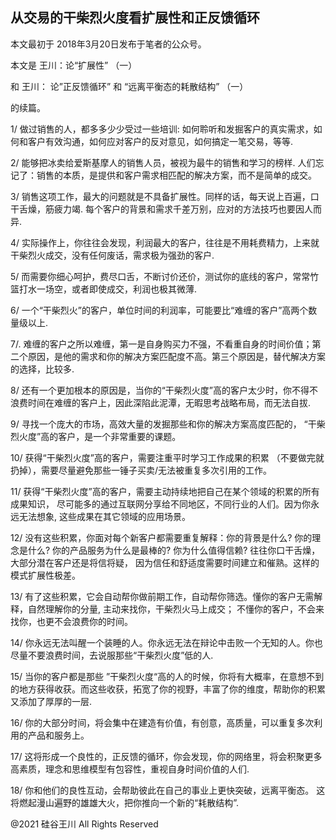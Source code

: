 ## 从交易的干柴烈火度看扩展性和正反馈循环

本文最初于 2018年3月20日发布于笔者的公众号。

本文是 王川：论“扩展性” （一）

和 王川： 论&#8221;正反馈循环&#8221; 和 “远离平衡态的耗散结构” （一）

的续篇。

1/ 做过销售的人，都多多少少受过一些培训: 如何聆听和发掘客户的真实需求，如何和客户有效沟通，如何应对客户的反对意见，如何搞定一笔交易，等等.

2/ 能够把冰卖给爱斯基摩人的销售人员，被视为最牛的销售和学习的榜样. 人们忘记了：销售的本质，是提供和客户需求相匹配的解决方案，而不是简单的成交。

3/ 销售这项工作，最大的问题就是不具备扩展性。同样的话，每天说上百遍，口干舌燥，筋疲力竭. 每个客户的背景和需求千差万别，应对的方法技巧也要因人而异.

4/ 实际操作上，你往往会发现，利润最大的客户，往往是不用耗费精力，上来就干柴烈火成交，没有任何废话，需求极为强劲的客户.

5/ 而需要你细心呵护，费尽口舌，不断讨价还价，测试你的底线的客户，常常竹篮打水一场空，或者即使成交，利润也极其微薄.

6/ 一个“干柴烈火”的客户，单位时间的利润率，可能要比“难缠的客户”高两个数量级以上.

7/. 难缠的客户之所以难缠，第一是自身购买力不强，不看重自身的时间价值；第二个原因，是他的需求和你的解决方案匹配度不高。第三个原因是，替代解决方案的选择，比较多.

8/ 还有一个更加根本的原因是，当你的“干柴烈火度”高的客户太少时，你不得不浪费时间在难缠的客户上，因此深陷此泥潭，无暇思考战略布局，而无法自拔.

9/ 寻找一个庞大的市场，高效大量的发掘那些和你的解决方案高度匹配的， “干柴烈火度”高的客户，是一个非常重要的课题。

10/ 获得“干柴烈火度”高的客户，需要注重平时学习工作成果的积累 （不要做完就扔掉），需要尽量避免那些一锤子买卖/无法被重复多次引用的工作。

11/ 获得“干柴烈火度”高的客户，需要主动持续地把自己在某个领域的积累的所有成果知识， 尽可能多的通过互联网分享给不同地区，不同行业的人们。因为你永远无法想象,
这些成果在其它领域的应用场景。

12/ 没有这些积累，你面对每个新客户都需要重复解释：你的背景是什么? 你的理念是什么? 你的产品服务为什么是最棒的? 你为什么值得信赖?
往往你口干舌燥，大部分潜在客户还是将信将疑， 因为信任和舒适度需要时间建立和催熟。这样的模式扩展性极差。

13/ 有了这些积累，它会自动帮你做前期工作，自动帮你筛选。懂你的客户无需解释，自然理解你的分量, 主动来找你，干柴烈火马上成交；
不懂你的客户，不会来找你，也更不会浪费你的时间。

14/ 你永远无法叫醒一个装睡的人。你永远无法在辩论中击败一个无知的人。你也尽量不要浪费时间，去说服那些“干柴烈火度”低的人.

15/ 当你的客户都是那些 ”干柴烈火度“高的人的时候，你将有大概率，在意想不到的地方获得收获。而这些收获，拓宽了你的视野，丰富了你的维度，帮助你的积累又添加了厚厚的一层.

16/ 你的大部分时间，将会集中在建造有价值，有创意，高质量，可以重复多次利用的产品和服务上。

17/ 这将形成一个良性的，正反馈的循环，你会发现，你的网络里，将会积聚更多高素质，理念和思维模型有包容性，重视自身时间价值的人们.

18/ 你和他们的良性互动，会帮助彼此在自己的事业上更快突破，远离平衡态。 这将燃起漫山遍野的雄雄大火，把你推向一个新的“耗散结构”.

@2021 硅谷王川 All Rights Reserved

